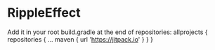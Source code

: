 # RippleEffect
Add it in your root build.gradle at the end of repositories:
allprojects {
	repositories {
		...
		maven { url 'https://jitpack.io' }
	}
}
